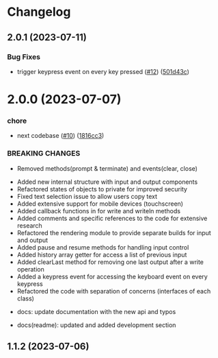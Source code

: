 # Changelog

## 2.0.1 (2023-07-11)


### Bug Fixes

* trigger keypress event on every key pressed ([#12](https://github.com/henryhale/xterminal/issues/12)) ([501d43c](https://github.com/henryhale/xterminal/commit/501d43cbc78a817a0e7915526b250e0c1b3377a4))

# 2.0.0 (2023-07-07)


### chore

* next codebase  ([#10](https://github.com/henryhale/xterminal/issues/10)) ([1816cc3](https://github.com/henryhale/xterminal/commit/1816cc362920be8a623ab10d0144b10baf5166f3))


### BREAKING CHANGES

* Removed methods(prompt & terminate) and events(clear, close)

- Added new internal structure with input and output components
- Refactored states of objects to private for improved security
- Fixed text selection issue to allow users copy text
- Added extensive support for mobile devices (touchscreen)
- Added callback functions in for write and writeln methods
- Added comments and specific references to the code for extensive research
- Refactored the rendering module to provide separate builds for input and output
- Added pause and resume methods for handling input control
- Added history array getter for access a list of previous input
- Added clearLast method for removing one last output after a write operation
- Added a keypress event for accessing the keyboard event on every keypress
- Refactored the code with separation of concerns (interfaces of each class)

* docs: update documentation with the new api and typos

* docs(readme): updated and added development section

## 1.1.2 (2023-07-06)